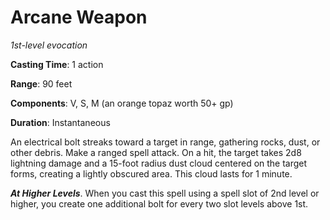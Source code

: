 # Arcane Weapon
*1st-level evocation*

**Casting Time**: 1 action

**Range**: 90 feet

**Components**: V, S, M (an orange topaz worth 50+ gp)

**Duration**: Instantaneous

An electrical bolt streaks toward a target in range, gathering rocks, dust, or other debris. Make a ranged spell attack. On a hit, the target takes 2d8 lightning damage and a 15-foot radius dust cloud centered on the target forms, creating a lightly obscured area. This cloud lasts for 1 minute.

***At Higher Levels***. When you cast this spell using a spell slot of 2nd level or higher, you create one additional bolt for every two slot levels above 1st.


